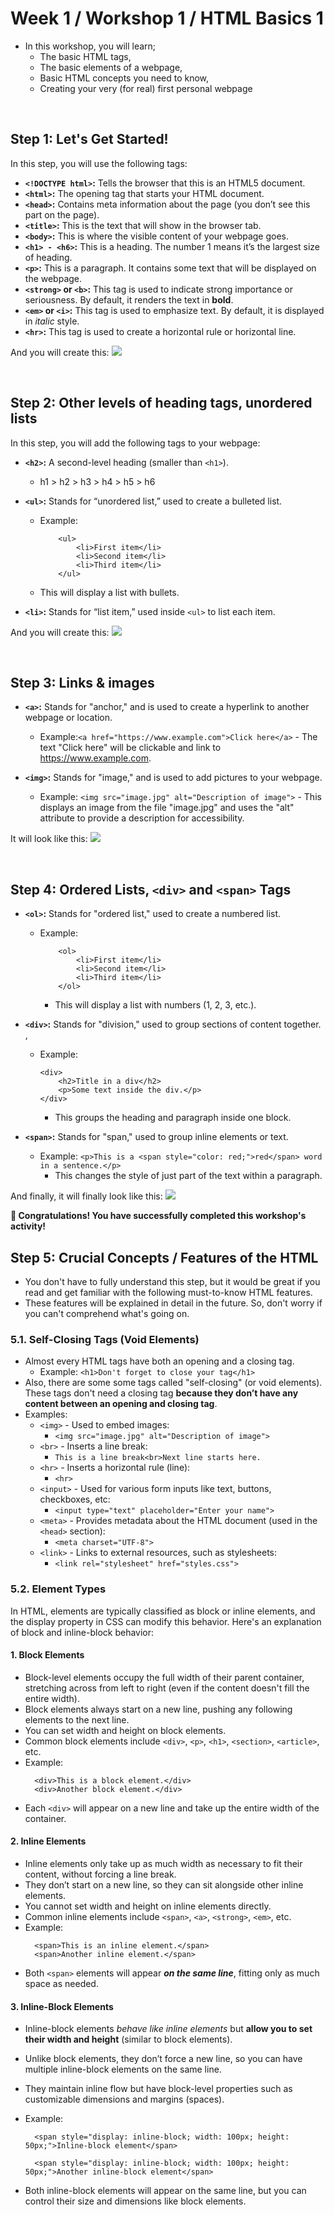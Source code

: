 # **Week 1 / Workshop 1 / HTML Basics 1**

- In this workshop, you will learn;
  - The basic HTML tags,
  - The basic elements of a webpage,
  - Basic HTML concepts you need to know,
  - Creating your very (for real) first personal webpage

<br>

## Step 1: Let's Get Started!

In this step, you will use the following tags:

- **`<!DOCTYPE html>`:** Tells the browser that this is an HTML5 document.
- **`<html>`:** The opening tag that starts your HTML document.
- **`<head>`:** Contains meta information about the page (you don’t see this part on the page).
- **`<title>`:** This is the text that will show in the browser tab.
- **`<body>`:** This is where the visible content of your webpage goes.
- **`<h1> - <h6>`:** This is a heading. The number 1 means it’s the largest size of heading.
- **`<p>`:** This is a paragraph. It contains some text that will be displayed on the webpage.
- **`<strong>` or `<b>`:** This tag is used to indicate strong importance or seriousness. By default, it renders the text in **bold**.
- **`<em>` or `<i>`:** This tag is used to emphasize text. By default, it is displayed in _italic_ style.
- **`<hr>`:** This tag is used to create a horizontal rule or horizontal line.

And you will create this:
![](./step-images/week-1-workshop-1-step-1.png)

<br>

## Step 2: Other levels of heading tags, unordered lists

In this step, you will add the following tags to your webpage:

- **`<h2>`:** A second-level heading (smaller than `<h1>`).
  - h1 > h2 > h3 > h4 > h5 > h6
- **`<ul>`:** Stands for “unordered list,” used to create a bulleted list.

  - Example:

    ```
        <ul>
            <li>First item</li>
            <li>Second item</li>
            <li>Third item</li>
        </ul>
    ```

  - This will display a list with bullets.

- **`<li>`:** Stands for “list item,” used inside `<ul>` to list each item.

And you will create this:
![](./step-images/week-1-workshop-1-step-2.png)

<br>

## Step 3: Links & images

- **`<a>`:** Stands for "anchor," and is used to create a hyperlink to another webpage or location.

  - Example:`<a href="https://www.example.com">Click here</a>` - The text "Click here" will be clickable and link to https://www.example.com.

- **`<img>`:** Stands for "image," and is used to add pictures to your webpage.

  - Example: `<img src="image.jpg" alt="Description of image">` - This displays an image from the file "image.jpg" and uses the "alt" attribute to provide a description for accessibility.

It will look like this:
![](./step-images/week-1-workshop-1-step-3.png)

<br>

## Step 4: Ordered Lists, `<div>` and `<span>` Tags

- **`<ol>`:** Stands for "ordered list," used to create a numbered list.

  - Example:

    ```
        <ol>
            <li>First item</li>
            <li>Second item</li>
            <li>Third item</li>
        </ol>
    ```

    - This will display a list with numbers (1, 2, 3, etc.).

- **`<div>`:** Stands for "division," used to group sections of content together. ,

  - Example:

    ```
    <div>
        <h2>Title in a div</h2>
        <p>Some text inside the div.</p>
    </div>
    ```

    - This groups the heading and paragraph inside one block.

- **`<span>`:** Stands for "span," used to group inline elements or text.

  - Example: `<p>This is a <span style="color: red;">red</span> word in a sentence.</p>`
    - This changes the style of just part of the text within a paragraph.

And finally, it will finally look like this:
![](./step-images/week-1-workshop-1-step-4.png)

**🎉 Congratulations! You have successfully completed this workshop's activity!**

## Step 5: Crucial Concepts / Features of the HTML

- You don't have to fully understand this step, but it would be great if you read and get familiar with the following must-to-know HTML features.
- These features will be explained in detail in the future. So, don't worry if you can't comprehend what's going on.

### 5.1. Self-Closing Tags (Void Elements)

- Almost every HTML tags have both an opening and a closing tag.
  - Example:
    `<h1>Don't forget to close your tag</h1>`
- Also, there are some some tags called "self-closing" (or void elements). These tags don't need a closing tag **because they don’t have any content between an opening and closing tag**.
- Examples:
  - `<img>` - Used to embed images:
    - `<img src="image.jpg" alt="Description of image">`
  - `<br>` - Inserts a line break:
    - `This is a line break<br>Next line starts here.`
  - `<hr>` - Inserts a horizontal rule (line):
    - `<hr>`
  - `<input>` - Used for various form inputs like text, buttons, checkboxes, etc:
    - `<input type="text" placeholder="Enter your name">`
  - `<meta>` - Provides metadata about the HTML document (used in the `<head>` section):
    - `<meta charset="UTF-8">`
  - `<link>` - Links to external resources, such as stylesheets:
    - `<link rel="stylesheet" href="styles.css">`

### 5.2. Element Types

In HTML, elements are typically classified as block or inline elements, and the display property in CSS can modify this behavior. Here's an explanation of block and inline-block behavior:

#### 1. Block Elements

- Block-level elements occupy the full width of their parent container, stretching across from left to right (even if the content doesn't fill the entire width).
- Block elements always start on a new line, pushing any following elements to the next line.
- You can set width and height on block elements.
- Common block elements include `<div>`, `<p>`, `<h1>`, `<section>`, `<article>`, etc.
- Example:
  ```
    <div>This is a block element.</div>
    <div>Another block element.</div>
  ```
- Each `<div>` will appear on a new line and take up the entire width of the container.

#### 2. Inline Elements

- Inline elements only take up as much width as necessary to fit their content, without forcing a line break.
- They don’t start on a new line, so they can sit alongside other inline elements.
- You cannot set width and height on inline elements directly.
- Common inline elements include `<span>`, `<a>`, `<strong>`, `<em>`, etc.
- Example:
  ```
    <span>This is an inline element.</span>
    <span>Another inline element.</span>
  ```
- Both `<span>` elements will appear **_on the same line_**, fitting only as much space as needed.

#### 3. Inline-Block Elements

- Inline-block elements _behave like inline elements_ but **allow you to set their width and height** (similar to block elements).
- Unlike block elements, they don’t force a new line, so you can have multiple inline-block elements on the same line.
- They maintain inline flow but have block-level properties such as customizable dimensions and margins (spaces).
- Example:

  ```
    <span style="display: inline-block; width: 100px; height: 50px;">Inline-block element</span>

    <span style="display: inline-block; width: 100px; height: 50px;">Another inline-block element</span>
  ```

- Both inline-block elements will appear on the same line, but you can control their size and dimensions like block elements.
